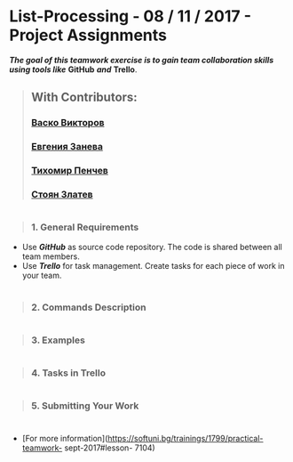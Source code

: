 # List-Processing - 08 / 11 / 2017 - Project Assignments

***The goal of this teamwork exercise is to gain team collaboration skills 
using tools like*** **GitHub** ***and*** **Trello**.

> ## With Contributors:
> ### [Васко Викторов](https://github.com/spzvtbg/List-Processing)
> ### [Евгения Занева](https://github.com/spzvtbg/List-Processing)
> ### [Тихомир Пенчев](https://github.com/spzvtbg/List-Processing)
> ### [Стоян Златев](https://github.com/spzvtbg/List-Processing)
#
> ### 1. General Requirements
  - Use ***GitHub*** as source code repository. The code is shared between all team members.
  - Use ***Trello*** for task management. Create tasks for each piece of work in your team.
#
> ### 2. Commands Description
#
> ### 3. Examples
#
> ### 4. Tasks in Trello
#
> ### 5. Submitting Your Work
#
  - [For more information](https://softuni.bg/trainings/1799/practical-teamwork- sept-2017#lesson- 7104)


